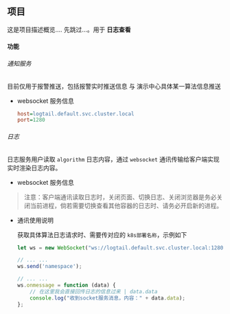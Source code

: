 ## 项目

这是项目描述概览.... 先跳过...。用于 **日志查看** 



#### 功能

###### 通知服务

目前仅用于报警推送，包括报警实时推送信息 与 演示中心具体某一算法信息推送

- websocket 服务信息

  ```ini
  host=logtail.default.svc.cluster.local
  port=1280
  ```

###### 日志

日志服务用户读取 `algorithm` 日志内容，通过 `websocket` 通讯传输给客户端实现实时渲染日志内容。

- websocket 服务信息


> 注意：客户端通讯读取日志时，关闭页面、切换日志、关闭浏览器是务必关闭当前进程，倘若需要切换查看其他容器的日志时、请务必开启新的进程。

- 通讯使用说明

  获取具体算法日志请求时、需要传对应的 `k8s部署名称`，示例如下

  ```javascript
  let ws = new WebSocket("ws://logtail.default.svc.cluster.local:1280");
  
  // ... ...
  ws.send('namespace');
  
  // ... ...
  ws.onmessage = function (data) {
      // 在这里我会直接回传日志的信息过来 | data.data
      console.log("收到socket服务消息，内容：" + data.data);
  };
  ```








